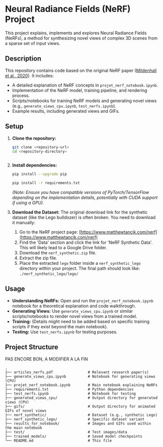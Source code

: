 # Neural Radiance Fields (NeRF) Project

This project explains, implements and explores Neural Radiance Fields (NeRFs), a method for synthesizing novel views of complex 3D scenes from a sparse set of input views.

## Description

This repository contains code based on the original NeRF paper ([Mildenhall et al., 2020](https://arxiv.org/abs/2003.08934)). It includes:

*   A detailed explanation of NeRF concepts in `projet_nerf_notebook.ipynb`.
*   Implementation of the NeRF model, training pipeline, and rendering process.
*   Scripts/notebooks for training NeRF models and generating novel views (e.g., `generate_views_cpu.ipynb`, `test_nerfs.ipynb`).
*   Example results, including generated views and GIFs.

## Setup

1.  **Clone the repository:**
    ```bash
    git clone <repository-url>
    cd <repository-directory>
    ```

    ```
3.  **Install dependencies:**
    ```bash
    pip install --upgrade pip
    ```

    ```bash
    pip install -r requirements.txt
    ```
    *(Note: Ensure you have compatible versions of PyTorch/TensorFlow depending on the implementation details, potentially with CUDA support if using a GPU).*

4.  **Download the Dataset:**
    The original download link for the synthetic dataset (like the Lego bulldozer) is often broken. You need to download it manually:
    1. Go to the NeRF project page: [https://www.matthewtancik.com/nerf](https://www.matthewtancik.com/nerf)
    2. Find the 'Data' section and click the link for 'NeRF Synthetic Data'. This will likely lead to a Google Drive folder.
    3. Download the `nerf_synthetic.zip` file.
    4. Extract the zip file.
    5. Place the extracted `lego` folder inside a `nerf_synthetic_lego` directory within your project. The final path should look like: `./nerf_synthetic_lego/lego/`

## Usage

*   **Understanding NeRFs:** Open and run the `projet_nerf_notebook.ipynb` notebook for a theoretical explanation and code walkthrough.
*   **Generating Views:** Use `generate_views_cpu.ipynb` or similar scripts/notebooks to render novel views from a trained model.
*   **Training:** (Details might need to be added based on specific training scripts if they exist beyond the main notebook).
*   **Testing:** Use `test_nerfs.ipynb` for testing purposes.

## Project Structure

PAS ENCORE BON, A MODIFIER A LA FIN

```
.
├── articles_nerfs.pdf                # Relevant research paper(s)
├── generate_views_cpu.ipynb          # Notebook for generating views (CPU)
├── projet_nerf_notebook.ipynb        # Main notebook explaining NeRFs
├── requirements.txt                  # Python dependencies
├── test_nerfs.ipynb                  # Notebook for testing
├── generated_views_cpu/              # Output directory for generated views (CPU)
├── gifs/                             # Output directory for animated GIFs of novel views
├── nerf_synthetic/                   # Dataset (e.g., synthetic Lego)
├── nerf_synthetic_lego/              # Specific dataset variant
├── results_for_notebook/             # Images and GIFs used within the main notebook
├── test/                             # Test images/data
├── trained_models/                   # Saved model checkpoints
└── README.md                         # This file
```
